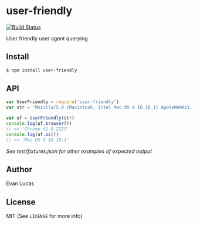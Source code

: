 # user-friendly

[![Build Status](https://travis-ci.org/helpdotcom/user-friendly.svg)](https://travis-ci.org/helpdotcom/user-friendly)

User friendly user agent querying

## Install

```bash
$ npm install user-friendly
```

## API

```js
var UserFriendly = require('user-friendly')
var str = 'Mozilla/5.0 (Macintosh; Intel Mac OS X 10_10_1) AppleWebKit/537.36 (KHTML, like Gecko) Chrome/41.0.2227.1 Safari/537.36'

var uf = UserFriendly(str)
console.log(uf.browser())
// => 'Chrome 41.0.2227'
console.log(uf.os())
// => 'Mac OS X 10.10.1'
```

*See test/fixtures.json for other examples of expected output*

## Author

Evan Lucas

## License

MIT (See `LICENSE` for more info)
